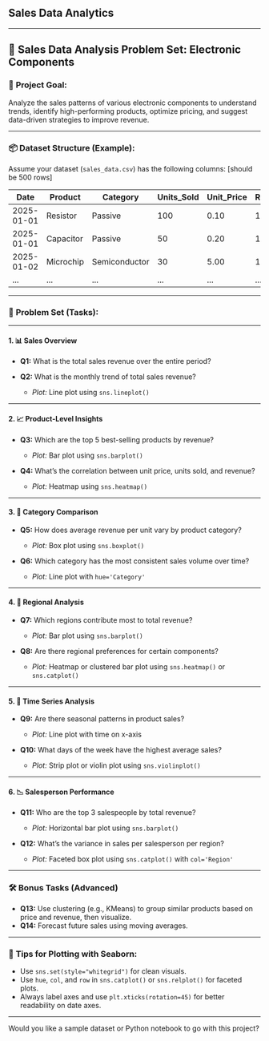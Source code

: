 ## Sales Data Analytics
---

## 🧠 **Sales Data Analysis Problem Set: Electronic Components**

### 🎯 **Project Goal:**

Analyze the sales patterns of various electronic components to understand trends, identify high-performing products, optimize pricing, and suggest data-driven strategies to improve revenue.

---

### 📦 **Dataset Structure (Example):**

Assume your dataset (`sales_data.csv`) has the following columns:    [should be 500 rows]

| Date       | Product   | Category      | Units\_Sold | Unit\_Price | Revenue | Region     | Salesperson |
| ---------- | --------- | ------------- | ----------- | ----------- | ------- | ---------- | ----------- |
| 2025-01-01 | Resistor  | Passive       | 100         | 0.10        | 10.00   | North-East | John Smith  |
| 2025-01-01 | Capacitor | Passive       | 50          | 0.20        | 10.00   | North-East | John Smith  |
| 2025-01-02 | Microchip | Semiconductor | 30          | 5.00        | 150.00  | South-West | Jane Doe    |
| ...        | ...       | ...           | ...         | ...         | ...     | ...        | ...         |

---

### 🧩 **Problem Set (Tasks):**

---

#### 1. 📊 **Sales Overview**

* **Q1:** What is the total sales revenue over the entire period?
* **Q2:** What is the monthly trend of total sales revenue?

  * *Plot:* Line plot using `sns.lineplot()`

---

#### 2. 📈 **Product-Level Insights**

* **Q3:** Which are the top 5 best-selling products by revenue?

  * *Plot:* Bar plot using `sns.barplot()`
* **Q4:** What’s the correlation between unit price, units sold, and revenue?

  * *Plot:* Heatmap using `sns.heatmap()`

---

#### 3. 🧮 **Category Comparison**

* **Q5:** How does average revenue per unit vary by product category?

  * *Plot:* Box plot using `sns.boxplot()`
* **Q6:** Which category has the most consistent sales volume over time?

  * *Plot:* Line plot with `hue='Category'`

---

#### 4. 🧭 **Regional Analysis**

* **Q7:** Which regions contribute most to total revenue?

  * *Plot:* Bar plot using `sns.barplot()`
* **Q8:** Are there regional preferences for certain components?

  * *Plot:* Heatmap or clustered bar plot using `sns.heatmap()` or `sns.catplot()`

---

#### 5. 📅 **Time Series Analysis**

* **Q9:** Are there seasonal patterns in product sales?

  * *Plot:* Line plot with time on x-axis
* **Q10:** What days of the week have the highest average sales?

  * *Plot:* Strip plot or violin plot using `sns.violinplot()`

---

#### 6. 📉 **Salesperson Performance**

* **Q11:** Who are the top 3 salespeople by total revenue?

  * *Plot:* Horizontal bar plot using `sns.barplot()`
* **Q12:** What’s the variance in sales per salesperson per region?

  * *Plot:* Faceted box plot using `sns.catplot()` with `col='Region'`

---

### 🛠️ **Bonus Tasks (Advanced)**

* **Q13:** Use clustering (e.g., KMeans) to group similar products based on price and revenue, then visualize.
* **Q14:** Forecast future sales using moving averages.

---

### 📌 **Tips for Plotting with Seaborn:**

* Use `sns.set(style="whitegrid")` for clean visuals.
* Use `hue`, `col`, and `row` in `sns.catplot()` or `sns.relplot()` for faceted plots.
* Always label axes and use `plt.xticks(rotation=45)` for better readability on date axes.

---

Would you like a sample dataset or Python notebook to go with this project?
